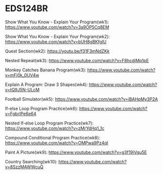 # EDS124BR

Show What You Know - Explain Your Program(wk1):
https://www.youtube.com/watch?v=3a9OP5Cq8EM

Show What You Know - Explain Your Program(wk2):
https://www.youtube.com/watch?v=bUH8gBKfgIU

Quest Section(wk2):
https://youtu.be/f31F3mNdZKk

Nested Repeat(wk3):
https://www.youtube.com/watch?v=F8hcdjMp1pE

Monkey Catches Banana Program(wk3):
https://www.youtube.com/watch?v=mFj0k_0UV4w

Explain A Program: Draw 3 Shapes(wk4):
https://www.youtube.com/watch?v=tQ9J5N-ULcM

Football Simulator(wk5):
https://www.youtube.com/watch?v=iBAHpMy3P2A

If-else Loop Program Practice(wk6):
https://www.youtube.com/watch?v=FgbrIPe6e64

Nested If-else Loop Program Practice(wk7):
https://www.youtube.com/watch?v=zMrYdHq1_1c

Compound Conditional Program Practice(wk8):
https://www.youtube.com/watch?v=OMPwa9Pz4qI

Paint A Picture(wk9):
https://www.youtube.com/watch?v=g3f19iVqu5E

Country Searching(wk10):
https://www.youtube.com/watch?v=8SzzMAWWcuQ




